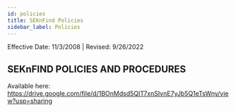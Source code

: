 ```yaml
---
id: policies
title: SEKnFind Policies
sidebar_label: Policies
---
```

Effective Date: 11/3/2008 | Revised: 9/26/2022

## SEKnFIND POLICIES AND PROCEDURES

Available here: https://drive.google.com/file/d/1BOnMdsd5QIT7xnSIvnE7yJb5Q1eTsWny/view?usp=sharing
